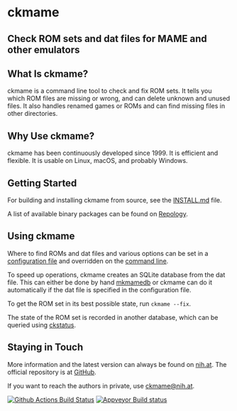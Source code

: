 # ckmame
## Check ROM sets and dat files for MAME and other emulators

## What Is ckmame?

ckmame is a command line tool to check and fix ROM sets. It tells you which ROM files are missing or wrong, and
can delete unknown and unused files. It also handles renamed games or ROMs and can find missing files in other directories.

## Why Use ckmame?

ckmame has been continuously developed since 1999. It is efficient and flexible. It is usable on Linux, macOS, and probably Windows.

## Getting Started

For building and installing ckmame from source, see the [INSTALL.md](INSTALL.md) file.

A list of available binary packages can be found on [Repology](https://repology.org/project/ckmame/versions).

## Using ckmame

Where to find ROMs and dat files and various options can be set in a [configuration file](https://nih.at/ckmame/ckmamerc.html) and overridden on the [command line](https://nih.at/ckmame/ckmame.html).

To speed up operations, ckmame creates an SQLite database from the dat file. This can either be done by hand [mkmamedb](https://nih.at/ckmame/mkmamedb.html) or ckmame can do it automatically if the dat file is specified in the configuration file.

To get the ROM set in its best possible state, run `ckmame --fix`.

The state of the ROM set is recorded in another database, which can be queried using [ckstatus](https://nih.at/ckmame/ckstatus.html).
## Staying in Touch

More information and the latest version can always be found on [nih.at](https://nih.at/ckmame).
The official repository is at [GitHub](https://github.com/nih-at/ckmame/).

If you want to reach the authors in private, use <ckmame@nih.at>.


[![Github Actions Build Status](https://github.com/nih-at/ckmame/workflows/build/badge.svg)](https://github.com/nih-at/ckmame/actions?query=workflow%3Abuild)
[![Appveyor Build status](https://ci.appveyor.com/api/projects/status/ktyebjukjnuqf4fb?svg=true)](https://ci.appveyor.com/project/nih-at/ckmame)
<!-- [![Coverity Status](https://scan.coverity.com/projects/14647/badge.svg)](https://scan.coverity.com/projects/nih-at-ckmame) -->
